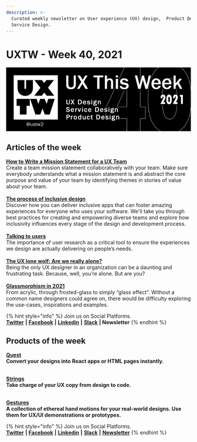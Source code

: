 ```yaml
---
description: >-
  Curated weekly newsletter on User experience (UX) design,  Product Design and
  Service Design.
---
```


# UXTW - Week 40, 2021

![UXThisWeek - Issue #40 October, 2021](../.gitbook/assets/uxtw-banner-2021-40.jpg)



## Articles of the week

[**How to Write a Mission Statement for a UX Team**](https://www.nngroup.com/articles/ux-team-mission-statement/?ref=uxthisweek)\
Create a team mission statement collaboratively with your team. Make sure everybody understands what a mission statement is and abstract the core purpose and value of your team by identifying themes in stories of value about your team.\
\
[**The process of inclusive design**](https://developer.apple.com/videos/play/wwdc2021/10304/)\
Discover how you can deliver inclusive apps that can foster amazing experiences for everyone who uses your software. We'll take you through best practices for creating and empowering diverse teams and explore how inclusivity influences every stage of the design and development process.\
\
[**Talking to users**](https://start.uxdesign.cc/user-research/)\
The importance of user research as a critical tool to ensure the experiences we design are actually delivering on people’s needs.\
\
[**The UX lone wolf: Are we really alone?**](https://bootcamp.uxdesign.cc/the-ux-lone-wolf-are-we-really-alone-a55c96186e92)\
Being the only UX designer in an organization can be a daunting and frustrating task. Because, well, you’re alone. But are you?\
\
[**Glassmorphism in 2021**](https://michalmalewicz.medium.com/glassmorphism-in-2021-b6a8e3e8f509)\
From acrylic, through frosted-glass to simply “glass effect”. Without a common name designers could agree on, there would be difficulty exploring the use-cases, inspirations and examples.

{% hint style="info" %}
Join us on Social Platforms. \
[**Twitter**](https://twitter.com/uxtw2) **|** [**Facebook**](https://www.facebook.com/webusabilityandux) **|** [**Linkedin**](https://www.linkedin.com/groups/1875717/) **|** [**Slack**](https://join.slack.com/t/uxthisweek/shared\_invite/zt-szpdweo1-d78hso8FppFcI68Xue\_9Yw) **| Newsletter**
{% endhint %}

## Products of the week

[**Quest**](https://www.quest.ai/ref=uxthisweek)\
**Convert your designs into React apps or HTML pages instantly.**

**‌**\
[**Strings**](https://www.strings.design/?ref=uxthisweek)\
**Take charge of your UX copy from design to code.**

\
[**Gestures**](https://www.semplice.com/gestures?ref=uxthisweek)\
**A collection of ethereal hand motions for your real-world designs. Use them for UX/UI demonstrations or prototypes.**

{% hint style="info" %}
Join us on Social Platforms.\
[**Twitter**](https://twitter.com/uxtw2) **|** [**Facebook**](https://www.facebook.com/webusabilityandux) **|** [**Linkedin**](https://www.linkedin.com/groups/1875717/) **|** [**Slack**](https://join.slack.com/t/uxthisweek/shared\_invite/zt-szpdweo1-d78hso8FppFcI68Xue\_9Yw) **|** [**Newsletter**](https://gmail.us17.list-manage.com/subscribe?u=1b23fd286b43ac36e4acba123\&id=0009036f95)
{% endhint %}
